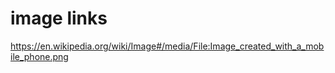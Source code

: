 # image links
https://en.wikipedia.org/wiki/Image#/media/File:Image_created_with_a_mobile_phone.png
